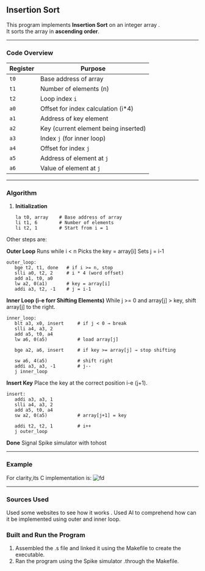 ## Insertion Sort  

This program implements **Insertion Sort** on an integer array .  
It sorts the array in **ascending order**.

---

### Code Overview

| Register | Purpose |
|----------|---------|
| `t0`     | Base address of array |
| `t1`     | Number of elements (n) |
| `t2`     | Loop index `i` |
| `a0`     | Offset for index calculation (i*4) |
| `a1`     | Address of key element |
| `a2`     | Key (current element being inserted) |
| `a3`     | Index `j` (for inner loop) |
| `a4`     | Offset for index `j` |
| `a5`     | Address of element at `j` |
| `a6`     | Value of element at `j` |

---

### Algorithm  

1. **Initialization**
   ```assembly
   la t0, array    # Base address of array
   li t1, 6        # Number of elements
   li t2, 1        # Start from i = 1
   ```
Other steps are:

**Outer Loop**
Runs while i < n
Picks the key = array[i]
Sets j = i-1
 ```assembly
outer_loop:
    bge t2, t1, done   # if i >= n, stop
    slli a0, t2, 2     # i * 4 (word offset)
    add a1, t0, a0
    lw a2, 0(a1)       # key = array[i]
    addi a3, t2, -1    # j = i-1
```

**Inner Loop (i-e forr Shifting Elements)**
While j >= 0 and array[j] > key, shift array[j] to the right.
 ```assembly
inner_loop:
    blt a3, x0, insert     # if j < 0 → break
    slli a4, a3, 2
    add a5, t0, a4
    lw a6, 0(a5)           # load array[j]

    bge a2, a6, insert     # if key >= array[j] → stop shifting

    sw a6, 4(a5)           # shift right
    addi a3, a3, -1        # j--
    j inner_loop
```
**Insert Key**
Place the key at the correct position i-e (j+1).
 ```assembly
insert:
    addi a3, a3, 1
    slli a4, a3, 2
    add a5, t0, a4
    sw a2, 0(a5)           # array[j+1] = key

    addi t2, t2, 1         # i++
    j outer_loop
```

**Done**
Signal Spike simulator with tohost

---

### Example
For clarity,its C implementation is:
![fd](example.jpg)

---

### Sources Used
Used some websites to see how it works .
Used AI to comprehend how can it be implemented using outer and inner loop.

### Built and Run the Program 
1. Assembled the .s file and linked it using the Makefile to create the executable. 
2. Ran the program using the Spike simulator .through the Makefile.